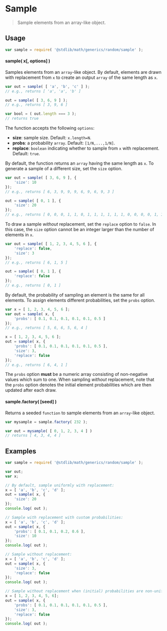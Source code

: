 # Sample

> Sample elements from an array-like object.


<!-- <intro> -->

<!-- </intro> -->


<!-- <usage> -->

## Usage

``` javascript
var sample = require( '@stdlib/math/generics/random/sample' );
```

#### sample( x\[, options\] )

Samples elements from an `array`-like object. By default, elements are drawn with replacement from `x` to create an output `array` of the same length as `x`.

``` javascript
var out = sample( [ 'a', 'b', 'c' ] );
// e.g., returns [ 'a', 'a', 'b' ]

out = sample( [ 3, 6, 9 ] );
// e.g., returns [ 3, 9, 6 ]

var bool = ( out.length === 3 );
// returns true
```

The function accepts the following `options`:

* __size__: sample size. Default: `x.length=N`.
* __probs__: a probability `array`. Default: `[1/N,...,1/N]`.
* __replace__: `boolean` indicating whether to sample from `x` with replacement. Default: `true`.

By default, the function returns an `array` having the same length as `x`. To generate a sample of a different size, set the `size` option.

```javascript
var out = sample( [ 3, 6, 9 ], {
    'size': 10
});
// e.g., returns [ 6, 3, 9, 9, 9, 6, 9, 6, 9, 3 ]

out = sample( [ 0, 1 ], {
    'size': 20
});
// e.g., returns [ 0, 0, 0, 1, 1, 0, 1, 1, 1, 1, 1, 1, 0, 0, 0, 0, 1, 1, 1, 0 ]
```

To draw a sample *without* replacement, set the `replace` option to `false`. In this case, the `size` option cannot be an integer larger than the number of elements in `x`.

```javascript
var out = sample( [ 1, 2, 3, 4, 5, 6 ], {
    'replace': false,
    'size': 3
});
// e.g., returns [ 6, 1, 5 ]

out = sample( [ 0, 1 ], {
    'replace': false
});
// e.g., returns [ 0, 1 ]
```

By default, the probability of sampling an element is the same for all elements. To assign elements different probabilities, set the `probs` option.

```javascript
var x = [ 1, 2, 3, 4, 5, 6 ];
var out = sample( x, {
    'probs': [ 0.1, 0.1, 0.1, 0.1, 0.1, 0.5 ]
});
// e.g., returns [ 5, 6, 6, 5, 6, 4 ]

x = [ 1, 2, 3, 4, 5, 6 ];
out = sample( x, {
    'probs': [ 0.1, 0.1, 0.1, 0.1, 0.1, 0.5 ],
    'size': 3,
    'replace': false
});
// e.g., returns [ 6, 4, 1 ]
```

The `probs` option __must__ be a numeric array consisting of non-negative values which sum to one. When sampling *without* replacement, note that the `probs` option denotes the initial element probabilities which are then updated after each draw.


#### sample.factory( \[seed\] )

Returns a seeded `function` to sample elements from an `array`-like object.

``` javascript
var mysample = sample.factory( 232 );

var out = mysample( [ 0, 1, 2, 3, 4 ] )
// returns [ 4, 3, 4, 4 ]
```

<!-- </usage> -->


<!-- <examples> -->

## Examples

``` javascript
var sample = require( '@stdlib/math/generics/random/sample' );

var out;
var x;

// By default, sample uniformly with replacement:
x = [ 'a', 'b', 'c', 'd' ];
out = sample( x, {
    'size': 20
});
console.log( out );

// Sample with replacement with custom probabilities:
x = [ 'a', 'b', 'c', 'd' ];
out = sample( x, {
    'probs': [ 0.1, 0.1, 0.2, 0.6 ],
    'size': 10
});
console.log( out );

// Sample without replacement:
x = [ 'a', 'b', 'c', 'd' ];
out = sample( x, {
    'size': 3,
    'replace': false
});
console.log( out );

// Sample without replacement when (initial) probabilities are non-uniform:
x = [ 1, 2, 3, 4, 5, 6];
out = sample( x, {
    'probs': [ 0.1, 0.1, 0.1, 0.1, 0.1, 0.5 ],
    'size': 3,
    'replace': false
});
console.log( out );
```

<!-- </examples> -->


<!-- <links> -->

<!-- </links> -->
